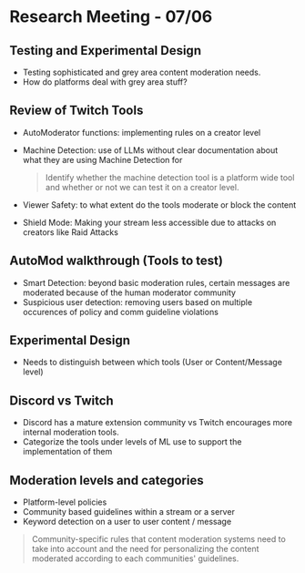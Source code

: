 # Research Meeting - 07/06

## Testing and Experimental Design
- Testing sophisticated and grey area content moderation needs.
- How do platforms deal with grey area stuff?

## Review of Twitch Tools
- AutoModerator functions: implementing rules on a creator level
- Machine Detection: use of LLMs without clear documentation about what they are using Machine Detection for
  > Identify whether the machine detection tool is a platform wide tool and whether or not we can test it on a creator level.

- Viewer Safety: to what extent do the tools moderate or block the content
- Shield Mode: Making your stream less accessible due to attacks on creators like Raid Attacks

## AutoMod walkthrough (Tools to test) 
- Smart Detection: beyond basic moderation rules, certain messages are moderated because of the human moderator community
- Suspicious user detection: removing users based on multiple occurences of policy and comm guideline violations

## Experimental Design
- Needs to distinguish between which tools (User or Content/Message level)

## Discord vs Twitch
- Discord has a mature extension community vs Twitch encourages more internal moderation tools.
- Categorize the tools under levels of ML use to support the implementation of them

## Moderation levels and categories
- Platform-level policies
- Community based guidelines within a stream or a server
- Keyword detection on a user to user content / message

> Community-specific rules that content moderation systems need to take into account and the need for personalizing the content moderated according to each communities' guidelines.
